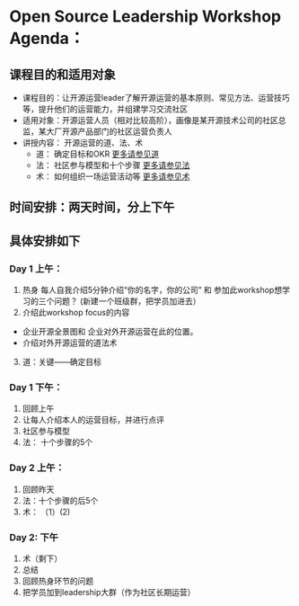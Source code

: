 # Open Source Leadership Workshop Agenda： 


## 课程目的和适用对象
* 课程目的：让开源运营leader了解开源运营的基本原则、常见方法、运营技巧等，提升他们的运营能力，并组建学习交流社区
* 适用对象：开源运营人员（相对比较高阶），画像是某开源技术公司的社区总监，某大厂开源产品部门的社区运营负责人
* 讲授内容： 开源运营的道、法、术
  * 道： 确定目标和OKR  [更多请参见道](dao.md)
  * 法： 社区参与模型和十个步骤 [更多请参见法](method.md)
  * 术： 如何组织一场运营活动等 [更多请参见术](action.md)


## 时间安排：两天时间，分上下午


## 具体安排如下

### Day 1 上午：
1. 热身
每人自我介绍5分钟介绍“你的名字，你的公司” 和 参加此workshop想学习的三个问题？
(新建一个班级群，把学员加进去）
2. 介绍此workshop focus的内容
* 企业开源全景图和 企业对外开源运营在此的位置。
* 介绍对外开源运营的道法术
3. 道：关键——确定目标

### Day 1 下午：
1. 回顾上午 
2. 让每人介绍本人的运营目标，并进行点评
3. 社区参与模型
4. 法：  十个步骤的5个


### Day 2 上午：
1. 回顾昨天
2.  法：十个步骤的后5个
3.  术： （1）(2)


### Day 2:  下午
1. 术（剩下）
2. 总结
3. 回顾热身环节的问题
4. 把学员加到leadership大群（作为社区长期运营）

